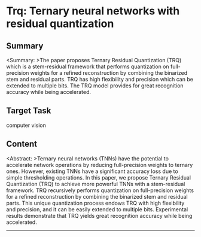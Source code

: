 # Trq: Ternary neural networks with residual quantization

## Summary

<Summary: >The paper proposes Ternary Residual Quantization (TRQ) which is a stem-residual framework that performs quantization on full-precision weights for a refined reconstruction by combining the binarized stem and residual parts. TRQ has high flexibility and precision which can be extended to multiple bits. The TRQ model provides for great recognition accuracy while being accelerated.


## Target Task

computer vision

## Content

<Abstract: >Ternary neural networks (TNNs) have the potential to accelerate network operations by reducing full-precision weights to ternary ones. However, existing TNNs have a significant accuracy loss due to simple thresholding operations. In this paper, we propose Ternary Residual Quantization (TRQ) to achieve more powerful TNNs with a stem-residual framework. TRQ recursively performs quantization on full-precision weights for a refined reconstruction by combining the binarized stem and residual parts. This unique quantization process endows TRQ with high flexibility and precision, and it can be easily extended to multiple bits. Experimental results demonstrate that TRQ yields great recognition accuracy while being accelerated.



---

